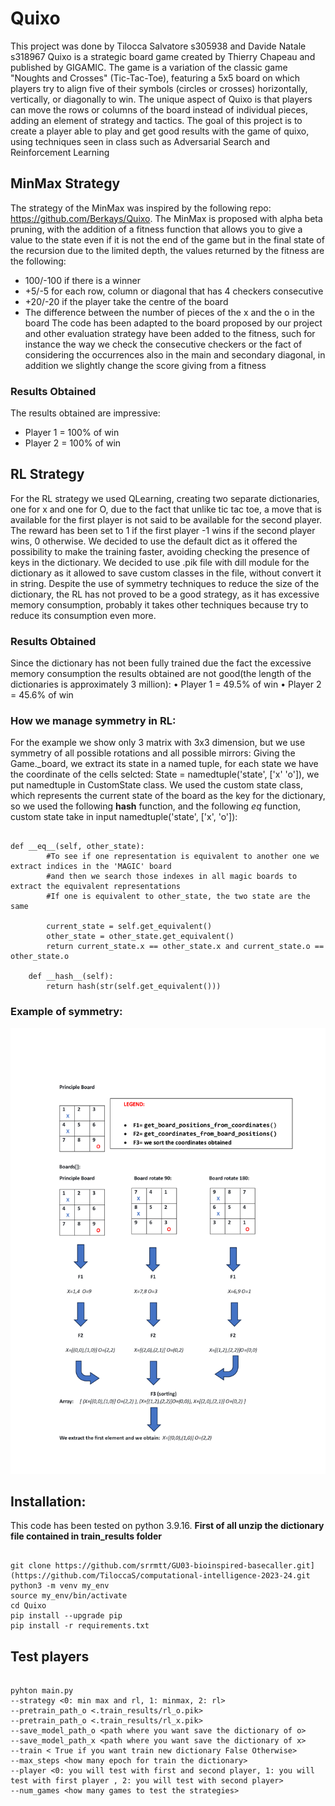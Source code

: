 # Quixo
This project was done by Tilocca Salvatore s305938 and Davide Natale s318967
Quixo is a strategic board game created by Thierry Chapeau and published by GIGAMIC. The game is a variation of the classic game "Noughts and Crosses" (Tic-Tac-Toe), featuring a 5x5 board on which players try to align five of their symbols (circles or crosses) horizontally, vertically, or diagonally to win. The unique aspect of Quixo is that players can move the rows or columns of the board instead of individual pieces, adding an element of strategy and tactics.
The goal of this project is to create a player able to play and get good results with the game of quixo, using techniques seen in class such as Adversarial Search and Reinforcement Learning

## MinMax Strategy
The strategy of the MinMax was inspired by the following repo: https://github.com/Berkays/Quixo. 
The MinMax is proposed with alpha beta pruning, with the addition of a fitness function that allows you to give a value to the state even if it is not the end of the game but in the final state of the recursion due to the limited depth, the values returned by the fitness are the following:
* 100/-100 if there is a winner 
* +5/-5  for each row, column or diagonal that has 4 checkers consecutive
* +20/-20 if the player take the centre of the board
* The difference between the number of pieces of the x and the o in the board
The code has been adapted to the board proposed by our project and other evaluation strategy have been added to the fitness, such for instance the way we check the consecutive checkers or the fact of considering the occurrences also in the main and secondary diagonal, in addition we slightly change the score giving from a fitness

### Results Obtained
The results obtained are impressive:
* Player 1 = 100% of win
* Player 2 = 100% of win

## RL Strategy
For the RL strategy we used QLearning, creating two separate dictionaries, one for x and one for O, due to the fact that unlike tic tac toe, a move that is available for the first player is not said to be available for the second player. The reward has been set to 1 if the first player -1 wins if the second player wins, 0 otherwise.
We decided to use the default dict as it offered the possibility to make the training faster, avoiding checking the presence of keys in the dictionary. 
We decided to use .pik file with dill module for the dictionary as it allowed to save custom classes in the file, without convert it in string.
Despite the use of symmetry techniques to reduce the size of the dictionary, the RL has not proved to be a good strategy, as it has excessive memory consumption, probably it takes other techniques because try to reduce its consumption even more.

### Results Obtained
Since the dictionary has not been fully trained due the fact the excessive memory consumption the results obtained are not good(the length of the dictionaries is approximately 3 million):
•	Player 1 = 49.5% of win
•	Player 2 = 45.6% of win

### How we manage symmetry in RL:
For the example we show only 3 matrix with 3x3 dimension,  but we use symmetry of all possible rotations and all possible mirrors:
Giving the Game._board, we extract its state in a named tuple, for each state we have the coordinate of the cells selcted: State = namedtuple('state', ['x' 'o']), we put namedtuple in CustomState class.
We used the custom state class, which represents the current state of the board as the key for the dictionary, so we used the following __hash__  function, and the following _eq_ function, custom state take in input namedtuple('state', ['x', 'o']):
```

def __eq__(self, other_state):
        #To see if one representation is equivalent to another one we extract indices in the 'MAGIC' board 
        #and then we search those indexes in all magic boards to extract the equivalent representations
        #If one is equivalent to other_state, the two state are the same
    
        current_state = self.get_equivalent()
        other_state = other_state.get_equivalent()
        return current_state.x == other_state.x and current_state.o == other_state.o
    
    def __hash__(self):
        return hash(str(self.get_equivalent()))

```
### Example of symmetry:

![Alt text](https://github.com/TiloccaS/computational-intelligence-2023-24/blob/main/Quixo/0ffe1648c7fa12a3b0ecd3c075e28833-34.jpg)

## Installation:
This code has been tested on python 3.9.16.
**First of all unzip the dictionary file contained in train_results folder**
```

git clone https://github.com/srrmtt/GU03-bioinspired-basecaller.git](https://github.com/TiloccaS/computational-intelligence-2023-24.git
python3 -m venv my_env
source my_env/bin/activate
cd Quixo
pip install --upgrade pip
pip install -r requirements.txt

```
## Test players

```

pyhton main.py
--strategy <0: min max and rl, 1: minmax, 2: rl>
--pretrain_path_o <.train_results/rl_o.pik>
--pretrain_path_o <.train_results/rl_x.pik>
--save_model_path_o <path where you want save the dictionary of o>
--save_model_path_x <path where you want save the dictionary of x>
--train < True if you want train new dictionary False Otherwise>
--max_steps <how many epoch for train the dictionary>
--player <0: you will test with first and second player, 1: you will test with first player , 2: you will test with second player>
--num_games <how many games to test the strategies>

```




